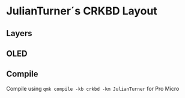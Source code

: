 # JulianTurner´s CRKBD Layout

## Layers

## OLED

## Compile

Compile using `qmk compile -kb crkbd -km JulianTurner` for Pro Micro
